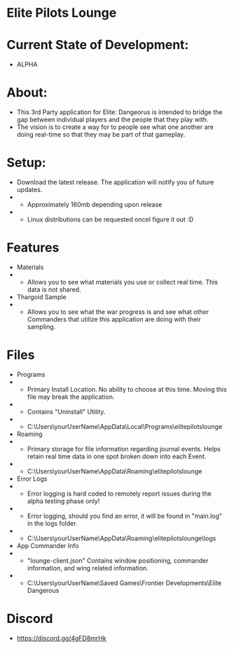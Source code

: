 # Elite Pilots Lounge

# Current State of Development: 
- ALPHA

# About:
- This 3rd Party application for Elite: Dangeorus is intended to bridge the gap between individual players and the people that they play with.
- The vision is to create a way for to people see what one another are doing real-time so that they may be part of that gameplay.

# Setup:
- Download the latest release. The application will notify you of future updates.
- - Approximately 160mb depending upon release
- - Linux distributions can be requested onceI figure it out :D

# Features
- Materials
- - Allows you to see what materials you use or collect real time. This data is not shared.
- Thargoid Sample
- - Allows you to see what the war progress is and see what other Commanders that utilize this application are doing with their sampling.

# Files
- Programs
- - Primary Install Location. No ability to choose at this time. Moving this file may break the application.
- - Contains "Uninstall" Utility.
- - C:\Users\yourUserName\AppData\Local\Programs\elitepilotslounge
- Roaming
- - Primary storage for file information regarding journal events. Helps retain real time data in one spot broken down into each Event.
- - C:\Users\yourUserName\AppData\Roaming\elitepilotslounge
- Error Logs
- - Error logging is hard coded to remotely report issues during the alpha testing phase only!
- - Error logging, should you find an error, it will be found in "main.log" in the logs folder.
- - C:\Users\yourUserName\AppData\Roaming\elitepilotslounge\logs
- App Commander Info
- - "lounge-client.json" Contains window positioning, commander information, and wing related information.
- - C:\Users\yourUserName\Saved Games\Frontier Developments\Elite Dangerous

# Discord
- https://discord.gg/4gFD8mrHk

